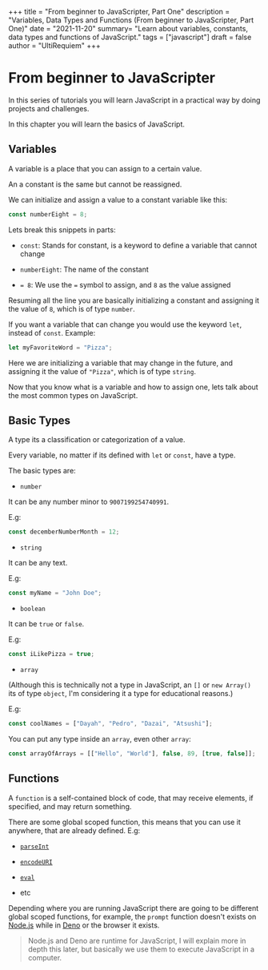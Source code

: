 +++
title = "From beginner to JavaScripter, Part One"
description = "Variables, Data Types and Functions (From beginner to JavaScripter, Part One)"
date = "2021-11-20"
summary= "Learn about variables, constants, data types and functions of JavaScript."
tags = ["javascript"]
draft = false
author = "UltiRequiem"
+++

# From beginner to JavaScripter

In this series of tutorials you will learn JavaScript in a practical
way by doing projects and challenges.

In this chapter you will learn the basics of JavaScript.

## Variables

A variable is a place that you can assign to a certain value.

An a constant is the same but cannot be reassigned.

We can initialize and assign a value to a constant variable like this:

```javascript
const numberEight = 8;
```

Lets break this snippets in parts:

- `const`: Stands for constant, is a keyword to define a variable that cannot change

- `numberEight`: The name of the constant

- `= 8`: We use the `=` symbol to assign, and `8` as the value assigned

Resuming all the line you are basically initializing a constant
and assigning it the value of `8`, which is of type `number`.

If you want a variable that can change you would
use the keyword `let`, instead of `const`. Example:

```javascript
let myFavoriteWord = "Pizza";
```

Here we are initializing a variable that may change in the future,
and assigning it the value of `"Pizza"`, which is of type `string`.

Now that you know what is a variable and how to assign one,
lets talk about the most common types on JavaScript.

## Basic Types

A type its a classification or categorization of a value.

Every variable, no matter if its defined with `let` or `const`, have a type.

The basic types are:

- `number`

It can be any number minor to `9007199254740991`.

E.g:

```javascript
const decemberNumberMonth = 12;
```

- `string`

It can be any text.

E.g:

```javascript
const myName = "John Doe";
```

- `boolean`

It can be `true` or `false`.

E.g:

```javascript
const iLikePizza = true;
```

- `array`

(Although this is technically not a type in JavaScript, an `[]` or `new Array()`
its of type `object`, I'm considering it a type for educational reasons.)

E.g:

```javascript
const coolNames = ["Dayah", "Pedro", "Dazai", "Atsushi"];
```

You can put any type inside an `array`, even other `array`:

```javascript
const arrayOfArrays = [["Hello", "World"], false, 89, [true, false]];
```

## Functions

A `function` is a self-contained block of code, that may receive elements, if specified,
and may return something.

There are some global scoped function, this means that you can use it anywhere,
that are already defined. E.g:

- [`parseInt`](https://developer.mozilla.org/en-US/docs/Web/JavaScript/Reference/Global_Objects/parseInt)

- [`encodeURI`](https://developer.mozilla.org/en-US/docs/Web/JavaScript/Reference/Global_Objects/encodeURI)

- [`eval`](https://developer.mozilla.org/en-US/docs/Web/JavaScript/Reference/Global_Objects/eval)

- etc

Depending where you are running JavaScript there are going to be
different global scoped functions, for example, the `prompt` function
doesn't exists on [Node.js](https://nodejs.org) while in [Deno](https://deno.land)
or the browser it exists.

> Node.js and Deno are runtime for JavaScript, I will explain more in depth
> this later, but basically we use them to execute JavaScript in a computer.
